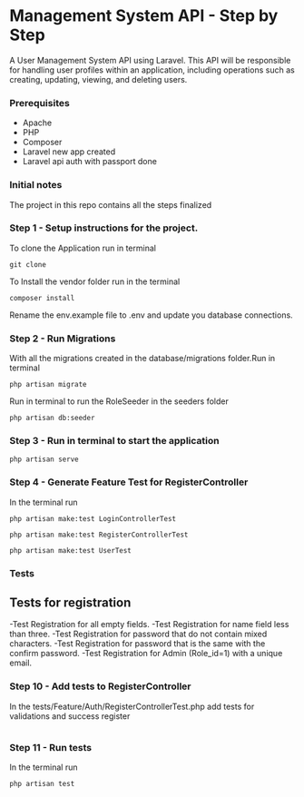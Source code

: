 # Management System API - Step by Step
A User Management System API using Laravel. This API will be responsible for handling user profiles within an application, including operations such as creating, updating, viewing, and deleting users.

### Prerequisites
* Apache
* PHP
* Composer
* Laravel new app created
* Laravel api auth with passport done

### Initial notes
The project in this repo contains all the steps finalized

### Step 1 - Setup instructions for the project.
To clone the Application run in terminal
```
git clone 
```
To Install the vendor folder run in the terminal
```
composer install
```
Rename the env.example file to .env and update you database connections.

### Step 2 - Run Migrations
With all the migrations created in the database/migrations folder.Run in terminal
```
php artisan migrate
```
Run in terminal to run the RoleSeeder in the seeders folder
```
php artisan db:seeder
```
### Step 3 - Run in terminal to start the application
```
php artisan serve
```
### Step 4 - Generate Feature Test for RegisterController
In the terminal run
```
php artisan make:test LoginControllerTest
```
```
php artisan make:test RegisterControllerTest
```
```
php artisan make:test UserTest
```

### Tests
## Tests for registration
 -Test Registration for all empty fields.
 -Test Registration for name field less than three.
 -Test Registration for password that do not contain mixed characters.
 -Test Registration for password that is the same with the confirm password.
 -Test Registration for Admin (Role_id=1) with a unique email.

### Step 10 - Add tests to RegisterController
In the tests/Feature/Auth/RegisterControllerTest.php add tests
for validations and success register
```
```

### Step 11 - Run tests
In the terminal run
```
php artisan test
```
